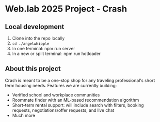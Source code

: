 # Web.lab 2025 Project - Crash

## Local development

1. Clone into the repo locally
2. ```cd ./angelwhipple```
3. In one terminal: npm run server
4. In a new or split terminal: npm run hotloader

## About this project
Crash is meant to be a one-stop shop for any traveling professional's short term housing needs. Features we are currently building:

- Verified school and workplace communities
- Roommate finder with an ML-based recommendation algorithm
- Short-term rental support: will include search with filters, booking requests, negotiations/offer requests, and live chat
- Much more
